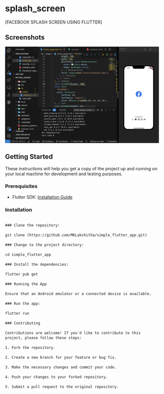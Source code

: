 # splash_screen

[FACEBOOK SPLASH SCREEN USING FLUTTER]

## Screenshots

![Screenshot](https://github.com/MKLakshitha/SplashScreen/blob/main/Screenshot%202023-07-19%20at%2011.54.17.png)


## Getting Started

These instructions will help you get a copy of the project up and running on your local machine for development and testing purposes.

### Prerequisites

- Flutter SDK: [Installation Guide](https://flutter.dev/docs/get-started/install)

### Installation


```shell

### Clone the repository:

git clone (https://github.com/MKLakshitha/simple_flutter_app.git)

### Change to the project directory:

cd simple_flutter_app

### Install the dependencies:

flutter pub get

### Running the App

Ensure that an Android emulator or a connected device is available.

### Run the app:

flutter run

### Contributing

Contributions are welcome! If you'd like to contribute to this project, please follow these steps:

1. Fork the repository.

2. Create a new branch for your feature or bug fix.

3. Make the necessary changes and commit your code.

4. Push your changes to your forked repository.

5. Submit a pull request to the original repository.
